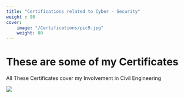 ```yaml
---
title: "Certifications related to Cyber - Security"
weight : 90
cover:
    image: "/Certifications/pic9.jpg"
    weight: 80
---
```

# These are some of my Certificates

All These Certificates cover my Involvement in Civil Engineering

![](/Certifications/pic10.jpg)